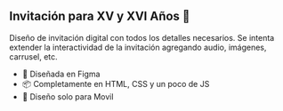 ## Invitación para XV y XVI Años 👑
Diseño de invitación digital con todos los detalles necesarios. Se intenta extender la interactividad de la invitación agregando audio, imágenes, carrusel, etc.

* 🎨 Diseñada en Figma
* 📦 Completamente en HTML, CSS y un poco de JS
* 📱 Diseño solo para Movil